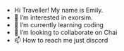 - Hi Traveller! My name is Emily.
- 👀 I’m interested in exorsim.
- 🌱 I’m currently learning coding
- 💞️ I’m looking to collaborate on Chai
- 📫 How to reach me just discord

<!---
KatandEmily89/KatandEmily89 is a ✨ special ✨ repository because its `README.md` (this file) appears on your GitHub profile.
You can click the Preview link to take a look at your changes.
--->
